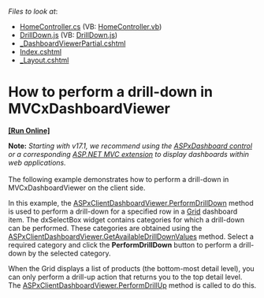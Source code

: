 <!-- default file list -->
*Files to look at*:

* [HomeController.cs](./CS/MVCxDashboardViewer_PerformDrillDown/Controllers/HomeController.cs) (VB: [HomeController.vb](./VB/MVCxDashboardViewer_PerformDrillDown/Controllers/HomeController.vb))
* [DrillDown.js](./CS/MVCxDashboardViewer_PerformDrillDown/Scripts/DrillDown.js) (VB: [DrillDown.js](./VB/MVCxDashboardViewer_PerformDrillDown/Scripts/DrillDown.js))
* [_DashboardViewerPartial.cshtml](./CS/MVCxDashboardViewer_PerformDrillDown/Views/Home/_DashboardViewerPartial.cshtml)
* [Index.cshtml](./CS/MVCxDashboardViewer_PerformDrillDown/Views/Home/Index.cshtml)
* [_Layout.cshtml](./CS/MVCxDashboardViewer_PerformDrillDown/Views/Shared/_Layout.cshtml)
<!-- default file list end -->
# How to perform a drill-down in MVCxDashboardViewer
<!-- run online -->
**[[Run Online]](https://codecentral.devexpress.com/t135026)**
<!-- run online end -->


<strong>Note:</strong> <em>Starting with v17.1, we recommend using the <a href="https://documentation.devexpress.com/Dashboard/CustomDocument16976.aspx">ASPxDashboard control</a> or a corresponding <a href="https://documentation.devexpress.com/Dashboard/CustomDocument16977.aspx">ASP.NET MVC extension</a> to display dashboards within web applications.</em><br><br>The following example demonstrates how to perform a drill-down in MVCxDashboardViewer on the client side.
<p>In this example, the <a href="http://documentation.devexpress.com/#Dashboard/DevExpressDashboardWebScriptsASPxClientDashboardViewer_PerformDrillDowntopic">ASPxClientDashboardViewer.PerformDrillDown</a> method is used to perform a drill-down for a specified row in a <a href="http://documentation.devexpress.com/#Dashboard/CustomDocument15150">Grid</a> dashboard item. The dxSelectBox widget contains categories for which a drill-down can be performed. These categories are obtained using the <a href="http://documentation.devexpress.com/#Dashboard/DevExpressDashboardWebScriptsASPxClientDashboardViewer_GetAvailableDrillDownValuestopic">ASPxClientDashboardViewer.GetAvailableDrillDownValues</a> method. Select a required category and click the <strong>PerformDrillDown</strong> button to perform a drill-down by the selected category.</p>
<p>When the Grid displays a list of products (the bottom-most detail level), you can only perform a drill-up action that returns you to the top detail level. The <a href="http://documentation.devexpress.com/#Dashboard/DevExpressDashboardWebScriptsASPxClientDashboardViewer_PerformDrillUptopic">ASPxClientDashboardViewer.PerformDrillUp</a> method is called to do this.</p>

<br/>


